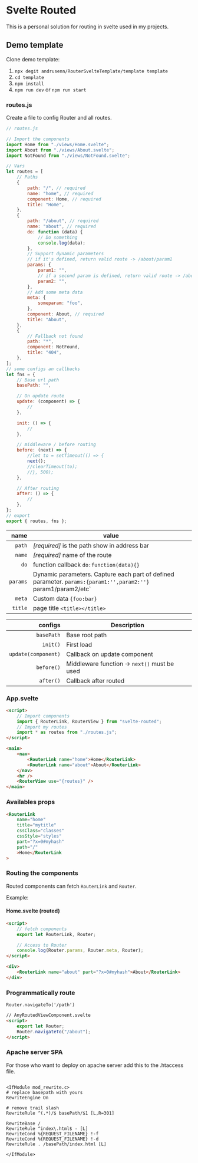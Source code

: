 # Svelte Routed

This is a personal solution for routing in svelte used in my projects.

## Demo template

Clone demo template:

1. `npx degit andrusenn/RouterSvelteTemplate/template template`
2. `cd template`
3. `npm install`
4. `npm run dev` or `npm run start`

### routes.js

Create a file to config Router and all routes.

```js
// routes.js

// Import the components
import Home from "./views/Home.svelte";
import About from "./views/About.svelte";
import NotFound from "./views/NotFound.svelte";

// Vars
let routes = [
    // Paths
    {
        path: "/", // required
        name: "home", // required
        component: Home, // required
        title: "Home",
    },
    {
        path: "/about", // required
        name: "about", // required
        do: function (data) {
            // Do something
            console.log(data);
        },
        // Support dynamic parameters
        // if it's defined, return valid route -> /about/param1
        params: {
            param1: "",
            // if a second param is defined, return valid route -> /about/param1/param2
            param2: "",
        },
        // Add some meta data
        meta: {
            someparam: "foo",
        },
        component: About, // required
        title: "About",
    },
    {
        // Fallback not found
        path: "*",
        component: NotFound,
        title: "404",
    },
];
// some configs an callbacks
let fns = {
    // Base url path
    basePath: "",

    // On update route
    update: (component) => {
        //
    },

    init: () => {
        //
    },

    // middleware / before routing
    before: (next) => {
        //let to = setTimeout(() => {
        next();
        //clearTimeout(to);
        //}, 500);
    },

    // After routing
    after: () => {
        //
    },
};
// export
export { routes, fns };
```

|     name | value                                                                                                         |
| -------: | ------------------------------------------------------------------------------------------------------------- |
|   `path` | _[required]_ is the path show in address bar                                                                  |
|   `name` | _[required]_ name of the route                                                                                |
|     `do` | function callback `do:function(data){}`                                                                       |
| `params` | Dynamic parameters. Capture each part of defined parameter. `params:{param1:'',param2:''}` param1/param2/etc` |
|   `meta` | Custom data `{foo:bar}`                                                                                       |
|  `title` | page title `<title></title>`                                                                                  |

|             configs | Description                                  |
| ------------------: | -------------------------------------------- |
|          `basePath` | Base root path                               |
|            `init()` | First load                                   |
| `update(component)` | Callback on update component                 |
|          `before()` | Middleware function -> `next()` must be used |
|           `after()` | Callback after routed                        |

### App.svelte

```html
<script>
    // Import components
    import { RouterLink, RouterView } from "svelte-routed";
    // Import my routes
    import * as routes from "./routes.js";
</script>

<main>
    <nav>
        <RouterLink name="home">Home</RouterLink>
        <RouterLink name="about">About</RouterLink>
    </nav>
    <hr />
    <RouterView use="{routes}" />
</main>
```

### Availables props

```html
<RouterLink
    name="home"
    title="mytitle"
    cssClass="classes"
    cssStyle="styles"
    part="?x=0#myhash"
    path="/"
    >Home</RouterLink
>
```

### Routing the components

Routed components can fetch `RouterLink` and `Router`.

Example:

#### Home.svelte (routed)

```html
<script>
    // fetch components
    export let RouterLink, Router;

    // Access to Router
    console.log(Router.params, Router.meta, Router);
</script>

<div>
    <RouterLink name="about" part="?x=0#myhash">About</RouterLink>
</div>
```

### Programmatically route

`Router.navigateTo('/path')`

```html
// AnyRoutedViewComponent.svelte
<script>
    export let Router;
    Router.navigateTo("/about");
</script>
```

### Apache server SPA

For those who want to deploy on apache server add this to the .htaccess file.

```text

<IfModule mod_rewrite.c>
# replace basepath with yours
RewriteEngine On

# remove trail slash
RewriteRule ^(.*)/$ basePath/$1 [L,R=301]

RewriteBase /
RewriteRule ^index\.html$ - [L]
RewriteCond %{REQUEST_FILENAME} !-f
RewriteCond %{REQUEST_FILENAME} !-d
RewriteRule . /basePath/index.html [L]

</IfModule>
```
